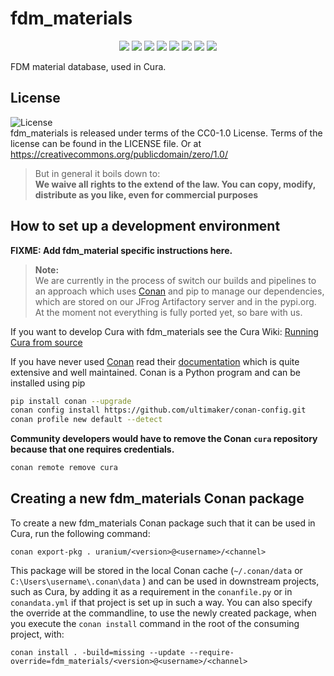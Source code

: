 # fdm_materials

<p align="center">
    <a href="https://github.com/Ultimaker/fdm_materials/actions/workflows/cicd.yml" alt="Unit Tests">
        <img src="https://github.com/Ultimaker/fdm_materials/actions/workflows/cicd.yml/badge.svg" /></a>
    <a href="https://github.com/Ultimaker/fdm_materials/actions/workflows/conan-package.yml" alt="Unit Tests">
        <img src="https://github.com/Ultimaker/fdm_materials/actions/workflows/conan-package.yml/badge.svg" /></a>
    <a href="https://github.com/Ultimaker/fdm_materials/issues" alt="Open Issues">
        <img src="https://img.shields.io/github/issues/ultimaker/fdm_materials" /></a>
    <a href="https://github.com/Ultimaker/fdm_materials/issues?q=is%3Aissue+is%3Aclosed" alt="Closed Issues">
        <img src="https://img.shields.io/github/issues-closed/ultimaker/fdm_materials?color=g" /></a>
    <a href="https://github.com/Ultimaker/fdm_materials/pulls" alt="Pull Requests">
        <img src="https://img.shields.io/github/issues-pr/ultimaker/fdm_materials" /></a>
    <a href="https://github.com/Ultimaker/fdm_materials/graphs/contributors" alt="Contributors">
        <img src="https://img.shields.io/github/contributors/ultimaker/fdm_materials" /></a>
    <a href="https://github.com/Ultimaker/fdm_materials" alt="Repo Size">
        <img src="https://img.shields.io/github/repo-size/ultimaker/fdm_materials?style=flat" /></a>
    <a href="https://github.com/Ultimaker/fdm_materials/blob/master/LICENSE" alt="License">
        <img src="https://img.shields.io/github/license/ultimaker/fdm_materials?style=flat" /></a>
</p>


FDM material database, used in Cura.

## License

![License](https://img.shields.io/github/license/ultimaker/fdm_materials?style=flat)  
fdm_materials is released under terms of the CC0-1.0 License. Terms of the license can be found in the LICENSE file. Or at
https://creativecommons.org/publicdomain/zero/1.0/

> But in general it boils down to:  
> **We waive all rights to the extend of the law. You can copy, modify, distribute as you like, even for commercial purposes**

## How to set up a development environment

**FIXME: Add fdm_material specific instructions here.**

> **Note:**  
> We are currently in the process of switch our builds and pipelines to an approach which uses [Conan](https://conan.io/)
> and pip to manage our dependencies, which are stored on our JFrog Artifactory server and in the pypi.org.
> At the moment not everything is fully ported yet, so bare with us.

If you want to develop Cura with fdm_materials see the Cura Wiki: [Running Cura from source](https://github.com/Ultimaker/Cura/wiki/Running-Cura-from-Source)

If you have never used [Conan](https://conan.io/) read their [documentation](https://docs.conan.io/en/latest/index.html)
which is quite extensive and well maintained. Conan is a Python program and can be installed using pip

```bash
pip install conan --upgrade
conan config install https://github.com/ultimaker/conan-config.git
conan profile new default --detect
```

**Community developers would have to remove the Conan `cura` repository because that one requires credentials.**
```bash
conan remote remove cura
```

## Creating a new fdm_materials Conan package

To create a new fdm_materials Conan package such that it can be used in Cura, run the following command:

```shell
conan export-pkg . uranium/<version>@<username>/<channel>
```

This package will be stored in the local Conan cache (`~/.conan/data` or `C:\Users\username\.conan\data` ) and can be used in downstream
projects, such as Cura, by adding it as a requirement in the `conanfile.py` or in `conandata.yml` if that project is set up
in such a way. You can also specify the override at the commandline, to use the newly created package, when you execute the `conan install`
command in the root of the consuming project, with:

```shell
conan install . -build=missing --update --require-override=fdm_materials/<version>@<username>/<channel>
```

